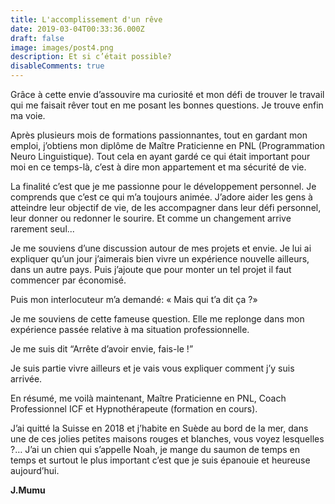 ```yaml
---
title: L'accomplissement d'un rêve
date: 2019-03-04T00:33:36.000Z
draft: false
image: images/post4.png
description: Et si c’était possible?
disableComments: true
---
```

Grâce à cette envie d’assouvire ma curiosité et mon défi de trouver le travail qui me faisait rêver tout en me posant les bonnes questions. Je trouve enfin ma voie.



Après plusieurs mois de formations passionnantes, tout en gardant mon emploi, j’obtiens mon diplôme de Maître Praticienne en PNL (Programmation Neuro Linguistique). Tout cela en ayant gardé ce qui était important pour moi en ce temps-là, c’est à dire mon appartement et ma sécurité de vie.



La finalité c’est que je me passionne pour le développement personnel. Je comprends que c’est ce qui m’a toujours animée. J’adore aider les gens à atteindre leur objectif de vie, de les accompagner dans leur défi personnel, leur donner ou redonner le sourire. Et comme un changement arrive rarement seul...

 

Je me souviens d’une discussion autour de mes projets et envie. Je lui ai expliquer qu’un jour j’aimerais bien vivre un expérience nouvelle ailleurs, dans un autre pays. Puis j’ajoute que pour monter un tel projet il faut commencer par économisé.



Puis mon interlocuteur m’a demandé: « Mais qui t’a dit ça ?»

Je me souviens de cette fameuse question. Elle me replonge dans mon expérience passée relative à ma situation professionnelle. 



Je me suis dit “Arrête d’avoir envie, fais-le !”

Je suis partie vivre ailleurs et je vais vous expliquer comment j’y suis arrivée.



En résumé, me voilà maintenant, Maître Praticienne en PNL, Coach Professionnel ICF et Hypnothérapeute (formation en cours).

J’ai quitté la Suisse en 2018 et j’habite en Suède au bord de la mer, dans une de ces jolies petites maisons rouges et blanches, vous voyez lesquelles ?… J’ai un chien qui s’appelle Noah, je mange du saumon de temps en temps et surtout le plus important c’est que je suis épanouie et heureuse aujourd’hui.

**J.Mumu**
